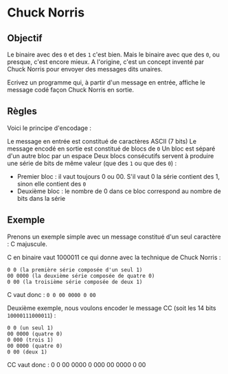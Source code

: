 
# Chuck Norris

## Objectif

Le binaire avec des `0` et des `1` c'est bien. Mais le binaire avec que des `0`, ou presque, c'est encore mieux. A l'origine, c'est un concept inventé par Chuck Norris pour envoyer des messages dits unaires.

Ecrivez un programme qui, à partir d'un message en entrée, affiche le message codé façon Chuck Norris en sortie.

## Règles

Voici le principe d'encodage :

Le message en entrée est constitué de caractères ASCII (7 bits)
Le message encodé en sortie est constitué de blocs de `0`
Un bloc est séparé d'un autre bloc par un espace
Deux blocs consécutifs servent à produire une série de bits de même valeur (que des `1` ou que des `0`) :

- Premier bloc : il vaut toujours 0 ou 00. S'il vaut 0 la série contient des 1, sinon elle contient des `0`
- Deuxième bloc : le nombre de 0 dans ce bloc correspond au nombre de bits dans la série

## Exemple

Prenons un exemple simple avec un message constitué d'un seul caractère : C majuscule.

C en binaire vaut 1000011 ce qui donne avec la technique de Chuck Norris :
```
0 0 (la première série composée d'un seul 1)
00 0000 (la deuxième série composée de quatre 0)
0 00 (la troisième série composée de deux 1)
```

C vaut donc : `0 0 00 0000 0 00`

 
Deuxième exemple, nous voulons encoder le message CC (soit les 14 bits `10000111000011`) :

```
0 0 (un seul 1)
00 0000 (quatre 0)
0 000 (trois 1)
00 0000 (quatre 0)
0 00 (deux 1)
```

CC vaut donc : 0 0 00 0000 0 000 00 0000 0 00